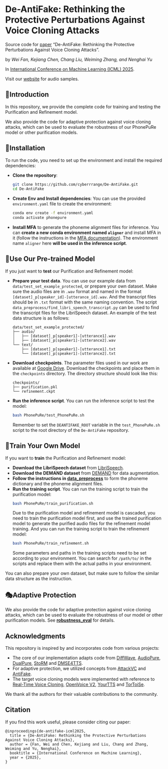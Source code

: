 # De-AntiFake: Rethinking the Protective Perturbations Against Voice Cloning Attacks

Source code for [paper](https://arxiv.org/pdf/2507.02606) “De-AntiFake: Rethinking the Protective Perturbations Against Voice Cloning Attacks”.

by _Wei Fan, Kejiang Chen, Chang Liu, Weiming Zhang, and Nenghai Yu_ 

In [International Conference on Machine Learning (ICML) 2025](https://icml.cc/virtual/2025/poster/45768).

Visit our [website](https://de-antifake.github.io/) for audio samples.

## 🔶Introduction

In this repository, we provide the complete code for training and testing the Purification and Refinement model. 

We also provide the code for adaptive protection against voice cloning attacks, which can be used to evaluate the robustness of our PhonePuRe model or other purification models.



## 🧊Installation
To run the code, you need to set up the environment and install the required dependencies:
- **Clone the repository**:
  ```bash
  git clone https://github.com/cyberrrange/De-AntiFake.git
  cd De-AntiFake
  ```
- **Create Env and Install dependencies**:
  You can use the provided `environment.yaml` file to create the environment:
  ```bash
  conda env create -f environment.yaml
  conda activate phonepure
  ```
- **Install MFA** to generate the phoneme alignment files for inference. You can **create a new conda environment named `aligner`** and install MFA in it (follow the instructions in the [MFA documentation](https://montreal-forced-aligner.readthedocs.io/en/latest/installation.html)). The environment name `aligner` here **will be used in the inference script**.


## 🍷Use Our Pre-trained Model


If you just want to **test** our Purification and Refinement model:
- **Prepare your test data**. You can use our example data from `data/test_set_example_protected`, or prepare your own dataset. Make sure the audio files are in `.wav` format and named in the format `[dataset]_p[speaker_id]-[utterance_id].wav`. And the transcript files should be in `.txt` format with the same naming convention. 
The script `data_preprocess/find_libri_speech_transcript.py` can be used to find the transcript files for the LibriSpeech dataset. An example of the test data structure is as follows:
  ```
  data/test_set_example_protected/
  ├── audio/
  │   ├── [dataset]_p[speaker1]-[utterance1].wav
  │   ├── [dataset]_p[speaker1]-[utterance2].wav
  └── text/
      ├── [dataset]_p[speaker1]-[utterance1].txt
      └── [dataset]_p[speaker1]-[utterance2].txt
  ```

- **Download checkpoints**. The parameter files used in our work are available at [Google Drive](https://drive.google.com/drive/folders/1jr6D96cVTS9qOQAUQHkHKdNuIGYVwf3X?usp=sharing). Download the checkpoints and place them in the `checkpoints` directory. The directory structure should look like this:
  ```
  checkpoints/
  ├── purification.pkl
  └── refinement.ckpt
  ```
- **Run the inference script**. You can run the inference script to test the model:
  ```bash
  bash PhonePuRe/test_PhonePuRe.sh
  ```
  Remember to set the `DEANTIFAKE_ROOT` variable in the `test_PhonePuRe.sh` script to the root directory of the `De-AntiFake` repository. 

## 🍵Train Your Own Model

If you want to **train** the Purification and Refinement model:
- **Download the LibriSpeech dataset** from [LibriSpeech](http://www.openslr.org/12/).
- **Download the DEMAND dataset** from [DEMAND](https://zenodo.org/records/1227121) for data augmentation.
- **Follow the instructions in [data_preprocess](https://github.com/cyberrrange/de-antifake/tree/main/data_preprocess)** to form the phoneme dictionary and the phoneme alignment files.
- **Run the training script**. 
  You can run the training script to train the purification model:
  ```bash
  bash PhonePuRe/train_purification.sh
  ```
  Due to the purification model and refinement model is cascaded, you need to train the purification model first, and use the trained purification model to generate the purified audio files for the refinement model training.
  And you can run the training script to train the refinement model:
  ```bash
  bash PhonePuRe/train_refinement.sh
  ```
  Some parameters and paths in the training scripts need to be set according to your environment. You can search for `/path/to/` in the scripts and replace them with the actual paths in your environment.

You can also prepare your own dataset, but make sure to follow the similar data structure as the instruction. 

## 🎭Adaptive Protection
We also provide the code for adaptive protection against voice cloning attacks, which can be used to evaluate the robustness of our model or other purification models. See **[robustness_eval](https://github.com/cyberrrange/de-antifake/tree/main/PhonePuRe/robustness_eval)** for details.

## Acknowledgments

This repository is inspired by and incorporates code from various projects:
- The core of our implementation adapts code from [DiffWave](https://github.com/philsyn/DiffWave-unconditional), [AudioPure](https://github.com/cychomatica/AudioPure), [DualPure](https://github.com/Sec4ai/DualPure), [StoRM](https://github.com/sp-uhh/storm) and [DMSE4TTS](https://github.com/dmse4tts/DMSE4TTS).
- For adaptive protection, we utilized concepts from [AttackVC](https://github.com/cyhuang-tw/attack-vc) and [AntiFake](https://github.com/WUSTL-CSPL/AntiFake). 
- The target voice cloning models were implemented with reference to [Real-Time Voice Cloning](https://github.com/CorentinJ/Real-Time-Voice-Cloning), [OpenVoice V2](https://github.com/myshell-ai/OpenVoice), [YourTTS](https://github.com/Edresson/YourTTS) and [TorToiSe](https://github.com/neonbjb/tortoise-tts). 

We thank all the authors for their valuable contributions to the community.

## Citation
If you find this work useful, please consider citing our paper:
```
@inproceedings{de-antifake-icml2025,
  title = {De-AntiFake: Rethinking the Protective Perturbations Against Voice Cloning Attacks},
  author = {Fan, Wei and Chen, Kejiang and Liu, Chang and Zhang, Weiming and Yu, Nenghai},
  booktitle = {International Conference on Machine Learning},
  year = {2025},
}
```